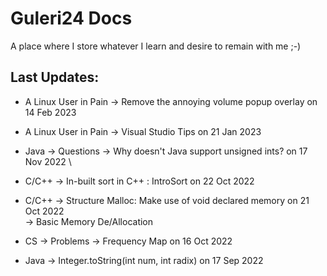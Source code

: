 # Guleri24 Docs

 A place where I store whatever I learn and desire to remain with me ;-)

 ## Last Updates:
 * A Linux User in Pain -> Remove the annoying volume popup overlay on 14 Feb 2023
 * A Linux User in Pain -> Visual Studio Tips on 21 Jan 2023
 
 * Java -> Questions -> Why doesn't Java support unsigned ints? on 17 Nov 2022 \

 * C/C++ -> In-built sort in C++ : IntroSort on 22 Oct 2022

 * C/C++ -> Structure Malloc: Make use of void declared memory on 21 Oct 2022 \
       -> Basic Memory De/Allocation 
       
 * CS -> Problems -> Frequency Map on 16 Oct 2022

 * Java -> Integer.toString(int num, int radix) on 17 Sep 2022
